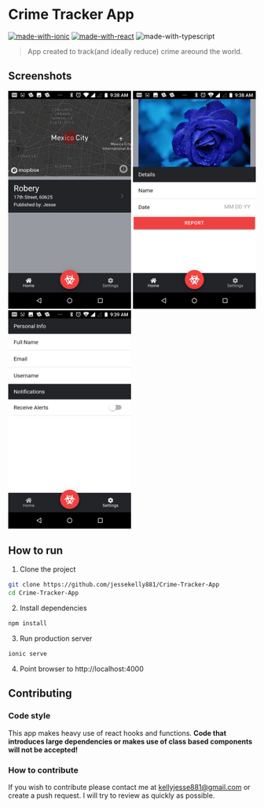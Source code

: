 # Crime Tracker App
[![made-with-ionic](https://img.shields.io/badge/Made%20with-Ionic-1f425f.svg)](https://ionicframework.com) [![made-with-react](https://img.shields.io/badge/Made%20with-React-8b0000.svg)](https://reactjs.org) ![made-with-typescript](https://img.shields.io/badge/Made%20with-Typescript-ffa500.svg)
> App created to track(and ideally reduce) crime areound the world.

## Screenshots
<img src="./pics/home.png" alt="Home Screen" width="250"> <img src="./pics/report.png" alt="Report Screen" width="250"> <img src="./pics/settings.png" alt="Setting Screen" width="250">

## How to run

1. Clone the project

```bash
git clone https://github.com/jessekelly881/Crime-Tracker-App
cd Crime-Tracker-App
```

2. Install dependencies

```bash
npm install
```

3. Run production server

```bash
ionic serve
```

4. Point browser to http://localhost:4000


## Contributing

### Code style

This app makes heavy use of react hooks and functions. **Code that introduces large dependencies or makes use of class based components will not be accepted!**

### How to contribute

If you wish to contribute please contact me at kellyjesse881@gmail.com or create a push request. I will try to review as quickly as possible.
